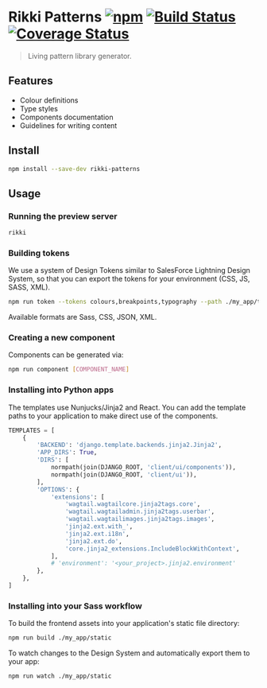 # Rikki Patterns [![npm](https://img.shields.io/npm/v/rikki-patterns.svg?style=flat-square)](https://www.npmjs.com/package/rikki-patterns) [![Build Status](https://travis-ci.org/springload/rikki-patterns.svg?branch=master)](https://travis-ci.org/springload/rikki-patterns) [![Coverage Status](https://coveralls.io/repos/github/springload/rikki-patterns/badge.svg)](https://coveralls.io/github/springload/rikki-patterns)

> Living pattern library generator.

## Features

- Colour definitions
- Type styles
- Components documentation
- Guidelines for writing content

## Install

```sh
npm install --save-dev rikki-patterns
```

## Usage

### Running the preview server

```sh
rikki
```

### Building tokens

We use a system of Design Tokens similar to SalesForce Lightning Design System, so that you can export the tokens for your environment (CSS, JS, SASS, XML).

```sh
npm run token --tokens colours,breakpoints,typography --path ./my_app/tokens --format sass
```

Available formats are Sass, CSS, JSON, XML.

### Creating a new component

Components can be generated via:

```sh
npm run component [COMPONENT_NAME]
```

### Installing into Python apps

The templates use Nunjucks/Jinja2 and React. You can add the template paths to
your application to make direct use of the components.


```python
TEMPLATES = [
    {
        'BACKEND': 'django.template.backends.jinja2.Jinja2',
        'APP_DIRS': True,
        'DIRS': [
            normpath(join(DJANGO_ROOT, 'client/ui/components')),
            normpath(join(DJANGO_ROOT, 'client/ui')),
        ],
        'OPTIONS': {
            'extensions': [
                'wagtail.wagtailcore.jinja2tags.core',
                'wagtail.wagtailadmin.jinja2tags.userbar',
                'wagtail.wagtailimages.jinja2tags.images',
                'jinja2.ext.with_',
                'jinja2.ext.i18n',
                'jinja2.ext.do',
                'core.jinja2_extensions.IncludeBlockWithContext',
            ],
            # 'environment': '<your_project>.jinja2.environment'
        },
    },
]
```

### Installing into your Sass workflow

To build the frontend assets into your application's static file directory:

```sh
npm run build ./my_app/static
```

To watch changes to the Design System and automatically export them to your app:
```sh
npm run watch ./my_app/static
```
